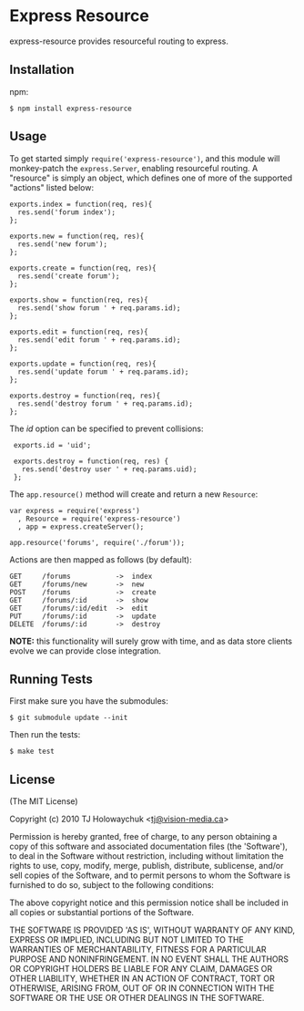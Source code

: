 
# Express Resource

  express-resource provides resourceful routing to express.

## Installation

npm:

    $ npm install express-resource

## Usage

 To get started simply `require('express-resource')`, and this module will monkey-patch the `express.Server`, enabling resourceful routing. A "resource" is simply an object, which defines one of more of the supported "actions" listed below:

    exports.index = function(req, res){
      res.send('forum index');
    };

    exports.new = function(req, res){
      res.send('new forum');
    };

    exports.create = function(req, res){
      res.send('create forum');
    };

    exports.show = function(req, res){
      res.send('show forum ' + req.params.id);
    };

    exports.edit = function(req, res){
      res.send('edit forum ' + req.params.id);
    };

    exports.update = function(req, res){
      res.send('update forum ' + req.params.id);
    };

    exports.destroy = function(req, res){
      res.send('destroy forum ' + req.params.id);
    };

The _id_ option can be specified to prevent collisions:

     exports.id = 'uid';

     exports.destroy = function(req, res) {
       res.send('destroy user ' + req.params.uid);
     };

The `app.resource()` method will create and return a new `Resource`:

    var express = require('express')
      , Resource = require('express-resource')
      , app = express.createServer();

    app.resource('forums', require('./forum'));

Actions are then mapped as follows (by default):

    GET     /forums           ->  index
    GET     /forums/new       ->  new
    POST    /forums           ->  create
    GET     /forums/:id       ->  show
    GET     /forums/:id/edit  ->  edit
    PUT     /forums/:id       ->  update
    DELETE  /forums/:id       ->  destroy

__NOTE:__ this functionality will surely grow with time, and as data store clients evolve we can provide close integration.

## Running Tests

First make sure you have the submodules:

    $ git submodule update --init

Then run the tests:

    $ make test

## License 

(The MIT License)

Copyright (c) 2010 TJ Holowaychuk &lt;tj@vision-media.ca&gt;

Permission is hereby granted, free of charge, to any person obtaining
a copy of this software and associated documentation files (the
'Software'), to deal in the Software without restriction, including
without limitation the rights to use, copy, modify, merge, publish,
distribute, sublicense, and/or sell copies of the Software, and to
permit persons to whom the Software is furnished to do so, subject to
the following conditions:

The above copyright notice and this permission notice shall be
included in all copies or substantial portions of the Software.

THE SOFTWARE IS PROVIDED 'AS IS', WITHOUT WARRANTY OF ANY KIND,
EXPRESS OR IMPLIED, INCLUDING BUT NOT LIMITED TO THE WARRANTIES OF
MERCHANTABILITY, FITNESS FOR A PARTICULAR PURPOSE AND NONINFRINGEMENT.
IN NO EVENT SHALL THE AUTHORS OR COPYRIGHT HOLDERS BE LIABLE FOR ANY
CLAIM, DAMAGES OR OTHER LIABILITY, WHETHER IN AN ACTION OF CONTRACT,
TORT OR OTHERWISE, ARISING FROM, OUT OF OR IN CONNECTION WITH THE
SOFTWARE OR THE USE OR OTHER DEALINGS IN THE SOFTWARE.

